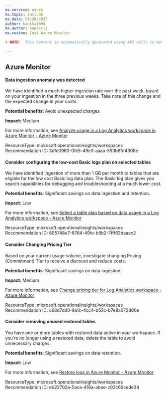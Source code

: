 ```yaml
---
ms.service: azure
ms.topic: include
ms.date: 01/26/2025
author: kanika1894
ms.author: kapasrij
ms.custom: Cost Azure Monitor
  
# NOTE:  This content is automatically generated using API calls to Azure. Any edits made on these files will be overwritten in the next run of the script. 
  
---
```

  
## Azure Monitor  
  
<!--3dfe0963-0fe5-49e0-aaaa-593b6fd4308e_begin-->

#### Data ingestion anomaly was detected  
  
We have identified a much higher ingestion rate over the past week, based on your ingestion in the three previous weeks. Take note of this change and the expected change in your costs.  
  
**Potential benefits**: Avoid unexpected charges  

**Impact:** Medium
  
For more information, see [Analyze usage in a Log Analytics workspace in Azure Monitor - Azure Monitor ](/azure/azure-monitor/logs/analyze-usage#usage-analysis-in-azure-monitor)  

ResourceType: microsoft.operationalinsights/workspaces  
Recommendation ID: 3dfe0963-0fe5-49e0-aaaa-593b6fd4308e  


<!--3dfe0963-0fe5-49e0-aaaa-593b6fd4308e_end-->

<!--805748e7-8764-49fe-b5b2-7fff63daaac2_begin-->

#### Consider configuring the low-cost Basic logs plan on selected tables  
  
We have identified ingestion of more than 1 GB per month to tables that are eligible for the low cost Basic log data plan. The Basic log plan gives you search capabilities for debugging and troubleshooting at a much lower cost.  
  
**Potential benefits**: Significant savings on data ingestion and retention.  

**Impact:** Low
  
For more information, see [Select a table plan based on data usage in a Log Analytics workspace - Azure Monitor ](https://aka.ms/basiclogs)  

ResourceType: microsoft.operationalinsights/workspaces  
Recommendation ID: 805748e7-8764-49fe-b5b2-7fff63daaac2  


<!--805748e7-8764-49fe-b5b2-7fff63daaac2_end-->

<!--c68d7dd0-8a1c-4cc4-b52c-b7e8a072d00e_begin-->

#### Consider Changing Pricing Tier  
  
Based on your current usage volume, investigate changing Pricing (Commitment) Tier to receive a discount and reduce costs.  
  
**Potential benefits**: Significant savings on data ingestion.  

**Impact:** Medium
  
For more information, see [Change pricing tier for Log Analytics workspace - Azure Monitor ](/azure/azure-monitor/logs/change-pricing-tier)  

ResourceType: microsoft.operationalinsights/workspaces  
Recommendation ID: c68d7dd0-8a1c-4cc4-b52c-b7e8a072d00e  


<!--c68d7dd0-8a1c-4cc4-b52c-b7e8a072d00e_end-->

<!--eb22702a-5ace-416a-abee-c03c69cede34_begin-->

#### Consider removing unused restored tables  
  
You have one or more tables with restored data active in your workspace. If you're no longer using a restored data, delete the table to avoid unnecessary charges.  
  
**Potential benefits**: Significant savings on data retention.  

**Impact:** Low
  
For more information, see [Restore logs in Azure Monitor - Azure Monitor ](https://aka.ms/LogAnalyticsRestore)  

ResourceType: microsoft.operationalinsights/workspaces  
Recommendation ID: eb22702a-5ace-416a-abee-c03c69cede34  


<!--eb22702a-5ace-416a-abee-c03c69cede34_end-->

<!--articleBody-->
